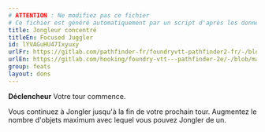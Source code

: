 ```yaml
---
# ATTENTION : Ne modifiez pas ce fichier
# Ce fichier est généré automatiquement par un script d'après les données du module Foundry VTT officiel et de sa traduction
title: Jongleur concentré
titleEn: Focused Juggler
id: lYVAGuHU47Ixyuxy
urlFr: https://gitlab.com/pathfinder-fr/foundryvtt-pathfinder2-fr/-/blob/master/data/feats/lYVAGuHU47Ixyuxy.htm
urlEn: https://gitlab.com/hooking/foundry-vtt---pathfinder-2e/-/blob/master/packs/data/feats.db/focused-juggler.json
group: feats
layout: dons
---
```

**Déclencheur** Votre tour commence.

Vous continuez à Jongler jusqu'à la fin de votre prochain tour. Augmentez le nombre d'objets maximum avec lequel vous pouvez Jongler de un.


